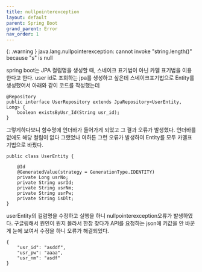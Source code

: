 ```yaml
---
title: nullpointerexception
layout: default
parent: Spring Boot
grand_parent: Error
nav_order: 1
---
```


{: .warning }
java.lang.nullpointerexception: cannot invoke "string.length()" because "s" is null


spring boot는 JPA 컬럼명을 생성할 때, 스네이크 표기법이 아닌 카멜 표기법을 이용한다고 한다.
user id로 조회하는 jpa를 생성하고 싶은데 스네이크표기법으로 Entity를 생성했어서 아래와 같이 코드를 작성했는데

```
@Repository
public interface UserRepository extends JpaRepository<UserEntity, Long> {
    boolean existsByUsr_Id(String usr_id);
}
```

그렇게하다보니 함수명에 언더바가 들어가게 되었고 그 결과 오류가 발생했다.
언더바를 없애도 해당 컬럼이 없다 그랬었나 여하튼 그런 오류가 발생하여 Entity를 모두 카멜표기법으로 바꿨다.


```
public class UserEntity {

    @Id
    @GeneratedValue(strategy = GenerationType.IDENTITY)
    private Long usrNo;
    private String usrId;
    private String usrNm;
    private String usrPw;
    private String isDlt;
}
```

userEntity의 컬럼명을 수정하고 실행을 하니 nullpointerexception오류가 발생하였다.
구글링해서 원인이 뭔지 몰라서 한참 찾다가 API를 요청하는 json에 키값을 안 바꾼게 눈에 보여서 수정을 하니
오류가 해결되었다.


```
{
    "usr_id": "asddf",
    "usr_pw": "aaaa",
    "usr_nm": "asdf"
}
```

